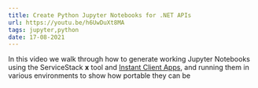 ```yaml
---
title: Create Python Jupyter Notebooks for .NET APIs
url: https://youtu.be/h6UwDuXt8MA
tags: jupyter,python
date: 17-08-2021
---
```


In this video we walk through how to generate working Jupyter Notebooks using the ServiceStack **x** tool and 
[Instant Client Apps](https://apps.servicestack.net), and running them in various environments to show how portable they can be
